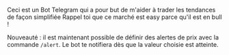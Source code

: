 Ceci est un Bot Telegram qui a pour but de m'aider à trader les tendances de façon simplifiée
Rappel toi que ce marché est easy parce qu'il est en bull !

Nouveauté : il est maintenant possible de définir des alertes de prix avec la commande `/alert`. Le bot te notifiera dès que la valeur choisie est atteinte.
